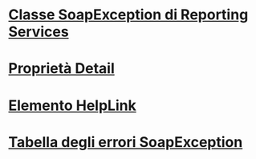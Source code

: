 # [Classe SoapException di Reporting Services](reporting-services-soapexception-class.md)
# [Proprietà Detail](detail-property.md)
# [Elemento HelpLink](helplink-element.md)
# [Tabella degli errori SoapException](soapexception-errors-table.md)
